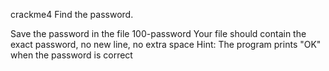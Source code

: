crackme4
Find the password.

Save the password in the file 100-password
Your file should contain the exact password, no new line, no extra space
Hint: The program prints "OK" when the password is correct

